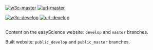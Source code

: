 [![w3c-master][80]][85] [![url-master][60]][65]

[![w3c-develop][90]][95] [![url-develop][70]][75]

##

Content on the easyScience website: `develop` and `master` branches.

Built website: `public_develop` and `public_master` branches.

<!---URLs--->

[60]: https://img.shields.io/badge/url--master-easyscience.software-blue
[65]: https://easyscience.software
[70]: https://img.shields.io/badge/url--develop-easyscience.github.io%2FeasyScienceWww-blue
[75]: https://easyscience.github.io/easyScienceWww

<!---W3C validation--->

[80]: https://img.shields.io/w3c-validation/default?label=w3c-master&targetUrl=https://easyscience.software
[85]: https://validator.w3.org/nu/?doc=https%3A%2F%2Feasyscience.software%2F
[90]: https://img.shields.io/w3c-validation/default?label=w3c-develop&targetUrl=https://easyscience.github.io/easyScienceWww
[95]: https://validator.w3.org/nu/?doc=https%3A%2F%2Feasyscience.github.io%2FeasyScienceWww%2F
